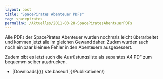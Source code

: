 ```yaml
---
layout: post
title: "SpacePirates Abenteuer PDFs"
tag: spacepirates
permalink: /Aktuelles/2011-03-28-SpacePiratesAbenteuerPDFs
---
```



Alle PDFs der SpacePirates Abenteuer wurden nochmals leicht überarbeitet und kommen jetzt alle im gleichen Gewand daher. Zudem wurden auch noch ein paar kleinere Fehler in den Abenteuern ausgebessert.

Zudem gibt es jetzt auch die Ausrüstungsliste als separates A4 PDF zum bequemen selber ausdrucken.

- [Downloads]({{ site.baseurl }}/Publikationen/)
